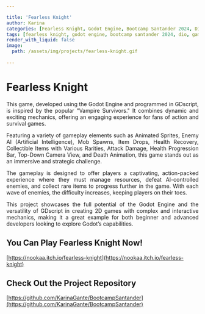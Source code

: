 ```yaml
---

title: 'Fearless Knight'
author: Karina
categories: [Fearless Knight, Godot Engine, Bootcamp Santander 2024, DIO, Game Development, 2D Games, GUI Design, UX/UI Design, Vampire Survivors Inspired, Animated Sprites, AI in Games, Enemy AI, Mob Spawn & Drops, Health Recovery, Item Collection, Attack Damage, Health Progression Bar, Top-Down Camera, Death Animation, Parallax Effect]
tags: [fearless knight, godot engine, bootcamp santander 2024, dio, game development, 2d games, gui design, ux/ui design, vampire survivors inspired, animated sprites, ai in games, enemy ai, mob spawn & drops, health recovery, item collection, attack damage, health progression bar, top-down camera, death animation, parallax effect]
render_with_liquid: false
image:
  path: /assets/img/projects/fearless-knight.gif
  
---
```


# Fearless Knight

<p style="text-align: justify;">
This game, developed using the Godot Engine and programmed in GDscript, is inspired by the popular "Vampire Survivors." It combines dynamic and exciting mechanics, offering an engaging experience for fans of action and survival games.
</p>

<p style="text-align: justify;">
Featuring a variety of gameplay elements such as Animated Sprites, Enemy AI (Artificial Intelligence), Mob Spawns, Item Drops, Health Recovery, Collectible Items with Various Rarities, Attack Damage, Health Progression Bar, Top-Down Camera View, and Death Animation, this game stands out as an immersive and strategic challenge.
</p>

<p style="text-align: justify;">
The gameplay is designed to offer players a captivating, action-packed experience where they must manage resources, defeat AI-controlled enemies, and collect rare items to progress further in the game. With each wave of enemies, the difficulty increases, keeping players on their toes.
</p>

<p style="text-align: justify;">
This project showcases the full potential of the Godot Engine and the versatility of GDscript in creating 2D games with complex and interactive mechanics, making it a great example for both beginner and advanced developers looking to explore Godot’s capabilities.
</p>

## You Can Play Fearless Knight Now!

[https://nookaa.itch.io/fearless-knight](https://nookaa.itch.io/fearless-knight)

## Check Out the Project Repository

[https://github.com/KarinaGante/BootcampSantander](https://github.com/KarinaGante/BootcampSantander)